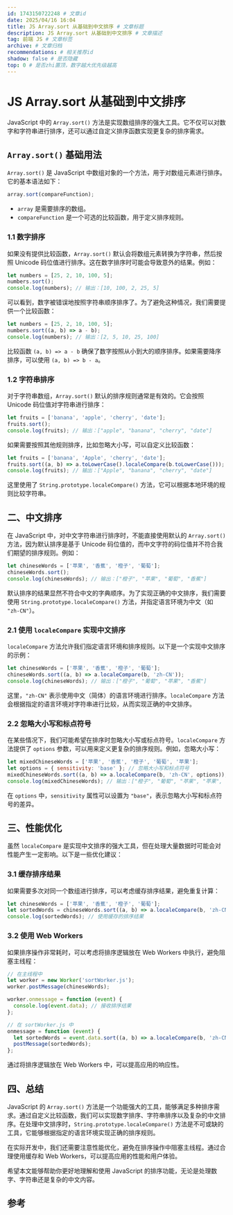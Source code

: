 ```yaml
---
id: 1743150722248 # 文章id
date: 2025/04/16 16:04
title: JS Array.sort 从基础到中文排序 # 文章标题
description: JS Array.sort 从基础到中文排序 # 文章描述
tag: 前端 JS # 文章标签
archive: # 文章归档
recommendations: # 相关推荐id
shadow: false # 是否隐藏
top: 0 # 是否zhi置顶，数字越大优先级越高
---
```


# JS Array.sort 从基础到中文排序

JavaScript 中的 `Array.sort()` 方法是实现数组排序的强大工具。它不仅可以对数字和字符串进行排序，还可以通过自定义排序函数实现更复杂的排序需求。

## `Array.sort()` 基础用法

`Array.sort()` 是 JavaScript 中数组对象的一个方法，用于对数组元素进行排序。它的基本语法如下：

```javascript
array.sort(compareFunction);
```

- `array` 是需要排序的数组。
- `compareFunction` 是一个可选的比较函数，用于定义排序规则。

### 1.1 数字排序

如果没有提供比较函数，`Array.sort()` 默认会将数组元素转换为字符串，然后按照 Unicode 码位值进行排序。这在数字排序时可能会导致意外的结果。例如：

```javascript
let numbers = [25, 2, 10, 100, 5];
numbers.sort();
console.log(numbers); // 输出：[10, 100, 2, 25, 5]
```

可以看到，数字被错误地按照字符串顺序排序了。为了避免这种情况，我们需要提供一个比较函数：

```javascript
let numbers = [25, 2, 10, 100, 5];
numbers.sort((a, b) => a - b);
console.log(numbers); // 输出：[2, 5, 10, 25, 100]
```

比较函数 `(a, b) => a - b` 确保了数字按照从小到大的顺序排序。如果需要降序排序，可以使用 `(a, b) => b - a`。

### 1.2 字符串排序

对于字符串数组，`Array.sort()` 默认的排序规则通常是有效的。它会按照 Unicode 码位值对字符串进行排序：

```javascript
let fruits = ['banana', 'apple', 'cherry', 'date'];
fruits.sort();
console.log(fruits); // 输出：["apple", "banana", "cherry", "date"]
```

如果需要按照其他规则排序，比如忽略大小写，可以自定义比较函数：

```javascript
let fruits = ['banana', 'Apple', 'cherry', 'date'];
fruits.sort((a, b) => a.toLowerCase().localeCompare(b.toLowerCase()));
console.log(fruits); // 输出：["Apple", "banana", "cherry", "date"]
```

这里使用了 `String.prototype.localeCompare()` 方法，它可以根据本地环境的规则比较字符串。

## 二、中文排序

在 JavaScript 中，对中文字符串进行排序时，不能直接使用默认的 `Array.sort()` 方法，因为默认排序是基于 Unicode 码位值的，而中文字符的码位值并不符合我们期望的排序规则。例如：

```javascript
let chineseWords = ['苹果', '香蕉', '橙子', '葡萄'];
chineseWords.sort();
console.log(chineseWords); // 输出：["橙子", "苹果", "葡萄", "香蕉"]
```

默认排序的结果显然不符合中文的字典顺序。为了实现正确的中文排序，我们需要使用 `String.prototype.localeCompare()` 方法，并指定语言环境为中文（如 `"zh-CN"`）。

### 2.1 使用 `localeCompare` 实现中文排序

`localeCompare` 方法允许我们指定语言环境和排序规则。以下是一个实现中文排序的示例：

```javascript
let chineseWords = ['苹果', '香蕉', '橙子', '葡萄'];
chineseWords.sort((a, b) => a.localeCompare(b, 'zh-CN'));
console.log(chineseWords); // 输出：["橙子", "葡萄", "苹果", "香蕉"]
```

这里，`"zh-CN"` 表示使用中文（简体）的语言环境进行排序。`localeCompare` 方法会根据指定的语言环境对字符串进行比较，从而实现正确的中文排序。

### 2.2 忽略大小写和标点符号

在某些情况下，我们可能希望在排序时忽略大小写或标点符号。`localeCompare` 方法提供了 `options` 参数，可以用来定义更复杂的排序规则。例如，忽略大小写：

```javascript
let mixedChineseWords = ['苹果', '香蕉', '橙子', '葡萄', '苹果'];
let options = { sensitivity: 'base' }; // 忽略大小写和标点符号
mixedChineseWords.sort((a, b) => a.localeCompare(b, 'zh-CN', options));
console.log(mixedChineseWords); // 输出：["橙子", "葡萄", "苹果", "苹果", "香蕉"]
```

在 `options` 中，`sensitivity` 属性可以设置为 `"base"`，表示忽略大小写和标点符号的差异。

## 三、性能优化

虽然 `localeCompare` 是实现中文排序的强大工具，但在处理大量数据时可能会对性能产生一定影响。以下是一些优化建议：

### 3.1 缓存排序结果

如果需要多次对同一个数组进行排序，可以考虑缓存排序结果，避免重复计算：

```javascript
let chineseWords = ['苹果', '香蕉', '橙子', '葡萄'];
let sortedWords = chineseWords.sort((a, b) => a.localeCompare(b, 'zh-CN'));
console.log(sortedWords); // 使用缓存的排序结果
```

### 3.2 使用 Web Workers

如果排序操作非常耗时，可以考虑将排序逻辑放在 Web Workers 中执行，避免阻塞主线程：

```javascript
// 在主线程中
let worker = new Worker('sortWorker.js');
worker.postMessage(chineseWords);

worker.onmessage = function (event) {
  console.log(event.data); // 接收排序结果
};

// 在 sortWorker.js 中
onmessage = function (event) {
  let sortedWords = event.data.sort((a, b) => a.localeCompare(b, 'zh-CN'));
  postMessage(sortedWords);
};
```

通过将排序逻辑放在 Web Workers 中，可以提高应用的响应性。

## 四、总结

JavaScript 的 `Array.sort()` 方法是一个功能强大的工具，能够满足多种排序需求。通过自定义比较函数，我们可以实现数字排序、字符串排序以及复杂的中文排序。在处理中文排序时，`String.prototype.localeCompare()` 方法是不可或缺的工具，它能够根据指定的语言环境实现正确的排序规则。

在实际开发中，我们还需要注意性能优化，避免在排序操作中阻塞主线程。通过合理使用缓存和 Web Workers，可以提高应用的性能和用户体验。

希望本文能够帮助你更好地理解和使用 JavaScript 的排序功能，无论是处理数字、字符串还是复杂的中文内容。

## 参考

